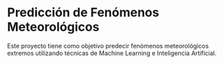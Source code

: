 # Predicción de Fenómenos Meteorológicos

Este proyecto tiene como objetivo predecir fenómenos meteorológicos extremos utilizando técnicas de Machine Learning e Inteligencia Artificial.